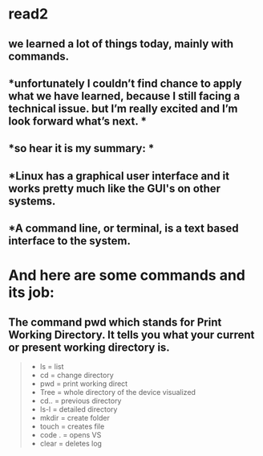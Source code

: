 # read2
## we learned a lot of things today, mainly with commands.
## *unfortunately I couldn’t find chance to apply what we have learned, because I still facing a technical issue. but I’m really excited and I’m look forward what’s next. *
## *so hear it is my summary: *
## *Linux has a graphical user interface and it works pretty much like the GUI's on other systems. 
## *A command line, or terminal, is a text based interface to the system. 

# And here are some commands and its job:
## The command pwd which stands for Print Working Directory. It tells you what your current or present working directory is. 

> - ls = list
> - cd = change directory
> - pwd = print working direct
> - Tree = whole directory of the device visualized
> - cd.. = previous directory
> - ls-l = detailed directory
> - mkdir = create folder
> - touch = creates file
> - code . = opens VS
> - clear = deletes log

